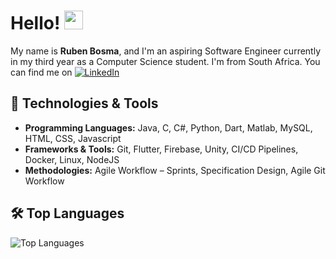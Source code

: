 <!-- More info, tips and tricks for making GitHub Profile README can be found in my article at https://towardsdatascience.com/build-a-stunning-readme-for-your-github-profile-9b80434fe5d7 -->

# Hello! <img src="https://raw.githubusercontent.com/MartinHeinz/MartinHeinz/master/wave.gif" width="30px" height="30px" />

My name is **Ruben Bosma**, and I'm an aspiring Software Engineer currently in my third year as a Computer Science student. I'm from South Africa. You can find me on [![LinkedIn](https://raw.githubusercontent.com/MartinHeinz/MartinHeinz/master/linkedin-3-16.png)](https://www.linkedin.com/in/ruben-bosma/)

## 🔧 Technologies & Tools
- **Programming Languages:** Java, C, C#, Python, Dart, Matlab, MySQL, HTML, CSS, Javascript
- **Frameworks & Tools:** Git, Flutter, Firebase, Unity, CI/CD Pipelines, Docker, Linux, NodeJS
- **Methodologies:** Agile Workflow – Sprints, Specification Design, Agile Git Workflow

## 🛠️ Top Languages
![Top Languages](https://github-readme-stats.vercel.app/api/top-langs/?username=Ruben03x&layout=compact&theme=dracula&langs_count=10)

<!-- Icons without padding -->
<!-- You can add more social media icons similarly -->

<!-- Resources -->
<!-- Icons: https://simpleicons.org/ -->
<!-- GitHub Stats: https://github.com/anuraghazra/github-readme-stats -->
<!-- Emojis: https://emojipedia.org/emoji/ -->
<!-- HTML Emojis: https://www.fileformat.info/index.htm -->
<!-- Shields: https://shields.io/ -->
<!-- Awesome GitHub Profile README: https://github.com/abhisheknaiidu/awesome-github-profile-readme -->

